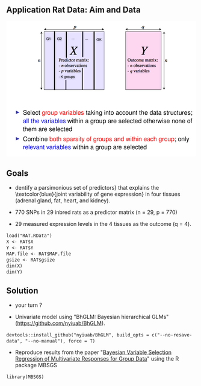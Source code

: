 ## Application Rat Data: Aim and Data 

![](goals.png) 

## Goals 

- dentify a parsimonious set of predictors} that explains the \textcolor{blue}{joint variability of gene expression} in four tissues (adrenal gland, fat, heart, and kidney).

- 770 SNPs in 29 inbred rats as a predictor matrix (n = 29, p = 770)
- 29 measured expression levels in the 4 tissues as the outcome (q = 4).

```{r}
load("RAT.RData")
X <- RAT$X
Y <- RAT$Y
MAP.file <- RAT$MAP.file
gsize <- RAT$gsize
dim(X)
dim(Y)
```

## Solution 

- your turn ?

- Univariate model using "BhGLM: Bayesian hierarchical GLMs"(https://github.com/nyiuab/BhGLM).  

```{r}
devtools::install_github("nyiuab/BhGLM", build_opts = c("--no-resave-data", "--no-manual"), force = T)
```

- Reproduce results from the paper "[Bayesian Variable Selection Regression of
Multivariate Responses for Group Data](BA.pdf)"  using the R package MBSGS

```{r}
library(MBSGS)
```

